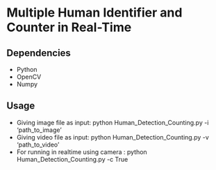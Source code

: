 # Multiple Human Identifier and Counter in Real-Time

## Dependencies
* Python
* OpenCV
* Numpy

## Usage
* Giving image file as input: python Human_Detection_Counting.py -i ‘path_to_image’
* Giving video file as input: python Human_Detection_Counting.py -v ‘path_to_video’
* For running in realtime using camera : python Human_Detection_Counting.py -c True
